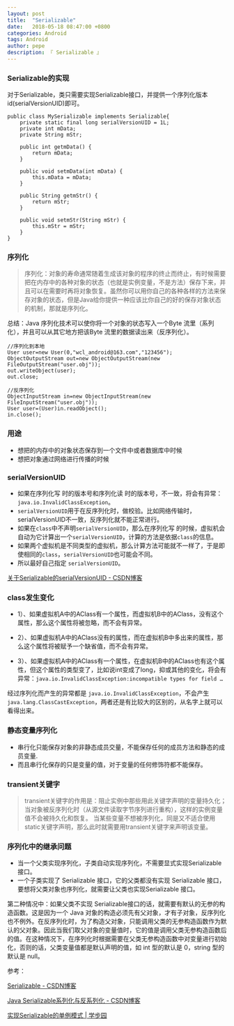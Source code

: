 ```yaml
---
layout: post
title:  "Serializable"
date:   2018-05-18 08:47:00 +0800
categories: Android
tags: Android
author: pepe
description: 『 Serializable 』
---
```


### **Serializable的实现**
对于Serializable，类只需要实现Serializable接口，并提供一个序列化版本id(serialVersionUID)即可。
```
public class MySerializable implements Serializable{
    private static final long serialVersionUID = 1L;
    private int mData;
    private String mStr;

    public int getmData() {
        return mData;
    }

    public void setmData(int mData) {
        this.mData = mData;
    }

    public String getmStr() {
        return mStr;
    }

    public void setmStr(String mStr) {
        this.mStr = mStr;
    }
}
```
### **序列化**

> 序列化：对象的寿命通常随着生成该对象的程序的终止而终止，有时候需要把在内存中的各种对象的状态（也就是实例变量，不是方法）保存下来，并且可以在需要时再将对象恢复。虽然你可以用你自己的各种各样的方法来保存对象的状态，但是Java给你提供一种应该比你自己的好的保存对象状态的机制，那就是序列化。

总结：Java 序列化技术可以使你将一个对象的状态写入一个Byte 流里（系列化），并且可以从其它地方把该Byte 流里的数据读出来（反序列化）。

```
//序列化到本地
User user=new User(0,"wcl_android@163.com","123456");
ObjectOutputStream out=new ObjectOutputStream(new FileOutputStream("user.obj"));
out.writeObject(user);
out.close;

//反序列化
ObjectInputStream in=new ObjectInputStream(new FileInputStream("user.obj"));
User user=(User)in.readObject();
in.close();
```

### **用途**

* 想把的内存中的对象状态保存到一个文件中或者数据库中时候
* 想把对象通过网络进行传播的时候

### **serialVersionUID**

* 如果在序列化写 时的版本号和序列化读 时的版本号，不一致，将会有异常：`java.io.InvalidClassException`。
* `serialVersionUID`用于在反序列化时，做校验。比如网络传输时，serialVersionUID不一致，反序列化就不能正常进行。
* 如果在`class`中不声明`serialVersionUID`，那么在序列化写 的时候，虚拟机会自动为它计算出一个`serialVersionUID`，计算的方法是依据`class`的信息。
* 如果两个虚拟机是不同类型的虚拟机，那么计算方法可能就不一样了，于是即使相同的`class`，`serialVersionUID`也可能会不同。
* 所以最好自己指定 `serialVersionUID`。

[关于Serializable的serialVersionUID - CSDN博客](https://blog.csdn.net/smcwwh/article/details/8787561)

### **class发生变化**

 - 1）、如果虚拟机A中的AClass有一个属性，而虚拟机B中的AClass，没有这个属性，那么这个属性将被忽略，而不会有异常。

 - 2）、如果虚拟机A中的AClass没有的属性，而在虚拟机B中多出来的属性，那么这个属性将被赋予一个缺省值，而不会有异常。

 - 3）、如果虚拟机A中的AClass有一个属性，在虚拟机B中的AClass也有这个属性，但这个属性的类型变了，比如说int变成了long，抑或其他的变化，将会有异常：`java.io.InvalidClassException:incompatible types for field …`

经过序列化而产生的异常都是 `java.io.InvalidClassException`，不会产生`java.lang.ClassCastException`，两者还是有比较大的区别的，从名字上就可以看得出来。

### **静态变量序列化**

* 串行化只能保存对象的非静态成员交量，不能保存任何的成员方法和静态的成员变量.
* 而且串行化保存的只是变量的值，对于变量的任何修饰符都不能保存。

### **transient关键字**

> transient关键字的作用是：阻止实例中那些用此关键字声明的变量持久化；当对象被反序列化时（从源文件读取字节序列进行重构），这样的实例变量值不会被持久化和恢复。
> 当某些变量不想被序列化，同是又不适合使用static关键字声明，那么此时就需要用transient关键字来声明该变量。

### **序列化中的继承问题**

* 当一个父类实现序列化，子类自动实现序列化，不需要显式实现Serializable接口。
* 一个子类实现了 Serializable 接口，它的父类都没有实现 Serializable 接口，要想将父类对象也序列化，就需要让父类也实现Serializable 接口。

第二种情况中：如果父类不实现 Serializable接口的话，就需要有默认的无参的构造函数。这是因为一个 Java 对象的构造必须先有父对象，才有子对象，反序列化也不例外。在反序列化时，为了构造父对象，只能调用父类的无参构造函数作为默认的父对象。因此当我们取父对象的变量值时，它的值是调用父类无参构造函数后的值。在这种情况下，在序列化时根据需要在父类无参构造函数中对变量进行初始化，否则的话，父类变量值都是默认声明的值，如 int 型的默认是 0，string 型的默认是 null。

参考：

[Serializable - CSDN博客](https://blog.csdn.net/u011568312/article/details/57611440)

[Java Serializable系列化与反系列化 - CSDN博客](https://blog.csdn.net/smcwwh/article/details/7032764)

[实现Serializable的单例模式 | 学步园](http://www.xuebuyuan.com/1984718.html)
